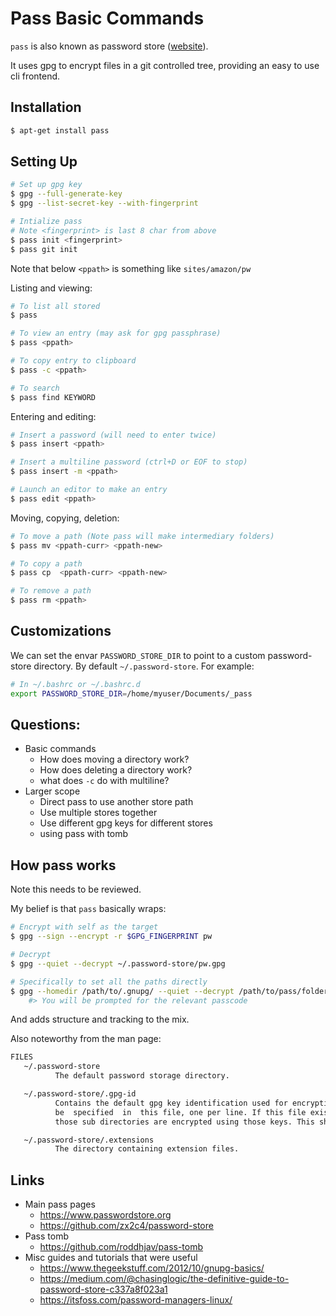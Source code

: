 # Pass Basic Commands

`pass` is also known as password store ([website](https://www.passwordstore.org/)).

It uses gpg to encrypt files in a git controlled tree, providing an easy to use cli frontend.

## Installation

```sh
$ apt-get install pass
```

## Setting Up

```sh
# Set up gpg key
$ gpg --full-generate-key
$ gpg --list-secret-key --with-fingerprint

# Intialize pass
# Note <fingerprint> is last 8 char from above
$ pass init <fingerprint>
$ pass git init
```

Note that below `<ppath>` is something like `sites/amazon/pw`

Listing and viewing:

```sh
# To list all stored
$ pass

# To view an entry (may ask for gpg passphrase)
$ pass <ppath>

# To copy entry to clipboard
$ pass -c <ppath>

# To search
$ pass find KEYWORD
```

Entering and editing:

```sh
# Insert a password (will need to enter twice)
$ pass insert <ppath>

# Insert a multiline password (ctrl+D or EOF to stop)
$ pass insert -m <ppath>

# Launch an editor to make an entry
$ pass edit <ppath>
```

Moving, copying, deletion:

```sh
# To move a path (Note pass will make intermediary folders)
$ pass mv <ppath-curr> <ppath-new>

# To copy a path
$ pass cp  <ppath-curr> <ppath-new>

# To remove a path
$ pass rm <ppath>
```


## Customizations

We can set the envar `PASSWORD_STORE_DIR` to point to a custom password-store directory. By default `~/.password-store`. For example:

```sh
# In ~/.bashrc or ~/.bashrc.d
export PASSWORD_STORE_DIR=/home/myuser/Documents/_pass
```


## Questions:

* Basic commands
    * How does moving a directory work?
    * How does deleting a directory work?
    * what does `-c` do with multiline?
* Larger scope
    * Direct pass to use another store path
    * Use multiple stores together
    * Use different gpg keys for different stores
    * using pass with tomb

## How pass works

Note this needs to be reviewed.

My belief is that `pass` basically wraps:

```sh
# Encrypt with self as the target
$ gpg --sign --encrypt -r $GPG_FINGERPRINT pw

# Decrypt
$ gpg --quiet --decrypt ~/.password-store/pw.gpg

# Specifically to set all the paths directly
$ gpg --homedir /path/to/.gnupg/ --quiet --decrypt /path/to/pass/folder/subfolder/password.gpg
    #> You will be prompted for the relevant passcode
```

And adds structure and tracking to the mix.


Also noteworthy from the man page:

```sh
FILES
   ~/.password-store
          The default password storage directory.

   ~/.password-store/.gpg-id
          Contains the default gpg key identification used for encryption and decryption.  Multiple gpg  keys  may
          be  specified  in  this file, one per line. If this file exists in any sub directories, passwords inside
          those sub directories are encrypted using those keys. This should be set using the init command.

   ~/.password-store/.extensions
          The directory containing extension files.
```

## Links

* Main pass pages
    * <https://www.passwordstore.org>
    * <https://github.com/zx2c4/password-store>
* Pass tomb
    * <https://github.com/roddhjav/pass-tomb>
* Misc guides and tutorials that were useful
    * <https://www.thegeekstuff.com/2012/10/gnupg-basics/>
    * <https://medium.com/@chasinglogic/the-definitive-guide-to-password-store-c337a8f023a1>
    * <https://itsfoss.com/password-managers-linux/>

